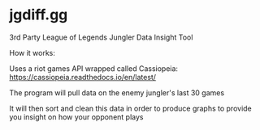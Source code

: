 # jgdiff.gg
3rd Party League of Legends Jungler Data Insight Tool


How it works:

Uses a riot games API wrapped called Cassiopeia:
https://cassiopeia.readthedocs.io/en/latest/


The program will pull data on the enemy jungler's last 30 games

It will then sort and clean this data in order to produce graphs to provide you insight on how your opponent plays
